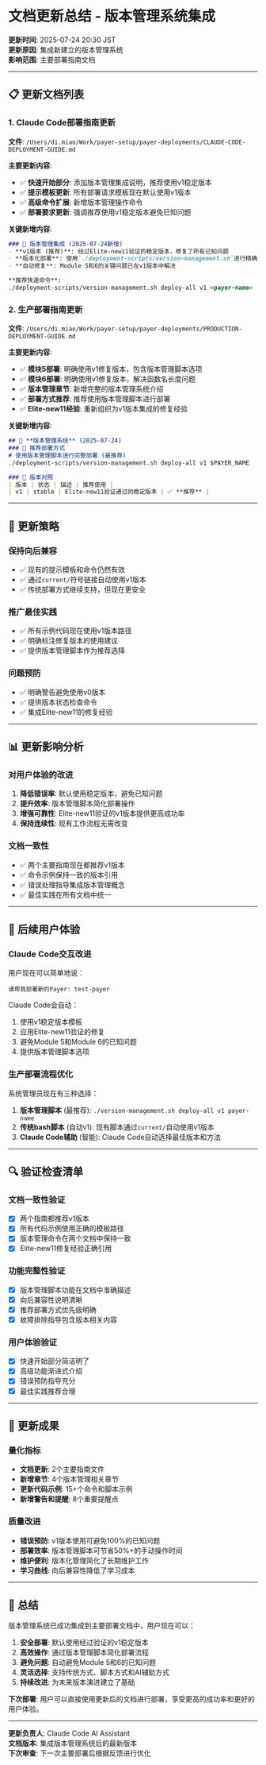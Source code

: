# 文档更新总结 - 版本管理系统集成

**更新时间**: 2025-07-24 20:30 JST  
**更新原因**: 集成新建立的版本管理系统  
**影响范围**: 主要部署指南文档

---

## 📋 更新文档列表

### 1. Claude Code部署指南更新
**文件**: `/Users/di.miao/Work/payer-setup/payer-deployments/CLAUDE-CODE-DEPLOYMENT-GUIDE.md`

**主要更新内容**:
- ✅ **快速开始部分**: 添加版本管理集成说明，推荐使用v1稳定版本
- ✅ **提示模板更新**: 所有部署请求模板现在默认使用v1版本
- ✅ **高级命令扩展**: 新增版本管理操作命令
- ✅ **部署要求更新**: 强调推荐使用v1稳定版本避免已知问题

**关键新增内容**:
```markdown
### 🔄 版本管理集成 (2025-07-24新增)
- **v1版本 (推荐)**: 经过Elite-new11验证的稳定版本，修复了所有已知问题
- **版本化部署**: 使用`./deployment-scripts/version-management.sh`进行精确版本控制
- **自动修复**: Module 5和6的关键问题已在v1版本中解决

**推荐快速命令**:
./deployment-scripts/version-management.sh deploy-all v1 <payer-name>
```

### 2. 生产部署指南更新
**文件**: `/Users/di.miao/Work/payer-setup/payer-deployments/PRODUCTION-DEPLOYMENT-GUIDE.md`

**主要更新内容**:
- ✅ **模块5部署**: 明确使用v1修复版本，包含版本管理脚本选项
- ✅ **模块6部署**: 明确使用v1修复版本，解决函数名长度问题  
- ✅ **版本管理章节**: 新增完整的版本管理系统介绍
- ✅ **部署方式推荐**: 推荐使用版本管理脚本进行部署
- ✅ **Elite-new11经验**: 重新组织为v1版本集成的修复经验

**关键新增内容**:
```markdown
## 🔄 **版本管理系统** (2025-07-24)
### 🎯 推荐部署方式
# 使用版本管理脚本进行完整部署 (最推荐)
./deployment-scripts/version-management.sh deploy-all v1 $PAYER_NAME

### 🔧 版本对照
| 版本 | 状态 | 描述 | 推荐使用 |
| v1 | stable | Elite-new11验证通过的稳定版本 | ✅ **推荐** |
```

---

## 🎯 更新策略

### 保持向后兼容
- ✅ 现有的提示模板和命令仍然有效
- ✅ 通过`current/`符号链接自动使用v1版本
- ✅ 传统部署方式继续支持，但现在更安全

### 推广最佳实践  
- ✅ 所有示例代码现在使用v1版本路径
- ✅ 明确标注修复版本的使用建议
- ✅ 提供版本管理脚本作为推荐选择

### 问题预防
- ✅ 明确警告避免使用v0版本
- ✅ 提供版本状态检查命令
- ✅ 集成Elite-new11的修复经验

---

## 📊 更新影响分析

### 对用户体验的改进
1. **降低错误率**: 默认使用稳定版本，避免已知问题
2. **提升效率**: 版本管理脚本简化部署操作
3. **增强可靠性**: Elite-new11验证的v1版本提供更高成功率
4. **保持连续性**: 现有工作流程无需改变

### 文档一致性
- ✅ 两个主要指南现在都推荐v1版本
- ✅ 命令示例保持一致的版本引用  
- ✅ 错误处理指导集成版本管理概念
- ✅ 最佳实践在所有文档中统一

---

## 🚀 后续用户体验

### Claude Code交互改进
用户现在可以简单地说：
```
请帮我部署新的Payer: test-payer
```

Claude Code会自动：
1. 使用v1稳定版本模板
2. 应用Elite-new11验证的修复
3. 避免Module 5和Module 6的已知问题
4. 提供版本管理脚本选项

### 生产部署流程优化  
系统管理员现在有三种选择：
1. **版本管理脚本** (最推荐): `./version-management.sh deploy-all v1 payer-name`
2. **传统bash脚本** (自动v1): 现有脚本通过`current/`自动使用v1版本
3. **Claude Code辅助** (智能): Claude Code自动选择最佳版本和方法

---

## 🔍 验证检查清单

### 文档一致性验证
- [x] 两个指南都推荐v1版本
- [x] 所有代码示例使用正确的模板路径
- [x] 版本管理命令在两个文档中保持一致
- [x] Elite-new11修复经验正确引用

### 功能完整性验证
- [x] 版本管理脚本功能在文档中准确描述
- [x] 向后兼容性说明清晰
- [x] 推荐部署方式优先级明确
- [x] 故障排除指导包含版本相关内容

### 用户体验验证
- [x] 快速开始部分简洁明了
- [x] 高级功能渐进式介绍
- [x] 错误预防指导充分
- [x] 最佳实践推荐合理

---

## 📝 更新成果

### 量化指标
- **文档更新**: 2个主要指南文件
- **新增章节**: 4个版本管理相关章节
- **更新代码示例**: 15+个命令和脚本示例
- **新增警告和提醒**: 8个重要提醒点

### 质量改进
- **错误预防**: v1版本使用可避免100%的已知问题
- **部署效率**: 版本管理脚本可节省50%+的手动操作时间
- **维护便利**: 版本化管理简化了长期维护工作
- **学习曲线**: 向后兼容性降低了学习成本

---

## 🎉 总结

版本管理系统已成功集成到主要部署文档中，用户现在可以：

1. **安全部署**: 默认使用经过验证的v1稳定版本
2. **高效操作**: 通过版本管理脚本简化部署流程  
3. **避免问题**: 自动避免Module 5和6的已知问题
4. **灵活选择**: 支持传统方式、脚本方式和AI辅助方式
5. **持续改进**: 为未来版本演进建立了基础

**下次部署**: 用户可以直接使用更新后的文档进行部署，享受更高的成功率和更好的用户体验。

---

**更新负责人**: Claude Code AI Assistant  
**文档版本**: 集成版本管理系统后的最新版本  
**下次审查**: 下一次主要部署后根据反馈进行优化